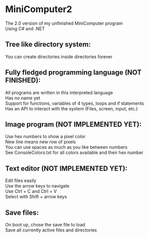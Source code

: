 # MiniComputer2
The 2.0 version of my unfinished MiniComputer program  
Using C# and .NET  

## Tree like directory system:
You can create directories inside directories forever  

## Fully fledged programming language (NOT FINISHED):
All programs are written in this interpreted language  
Has no name yet  
Support for functions, variables of 4 types, loops and if statements  
Has an API to interact with the system (Files, screen, input, etc.)

## Image program (NOT IMPLEMENTED YET):
Use hex numbers to show a pixel color  
New line means new row of pixels  
You can use spaces as much as you like between numbers  
See ConsoleColors.txt for all colors available and their hex number  

## Text editor (NOT IMPLEMENTED YET):
Edit files easily  
Use the arrow keys to navigate  
Use Ctrl + C and Ctrl + V  
Select with Shift + arrow keys  

## Save files:
On boot up, chose the save file to load  
Save all currently active files and directories  
